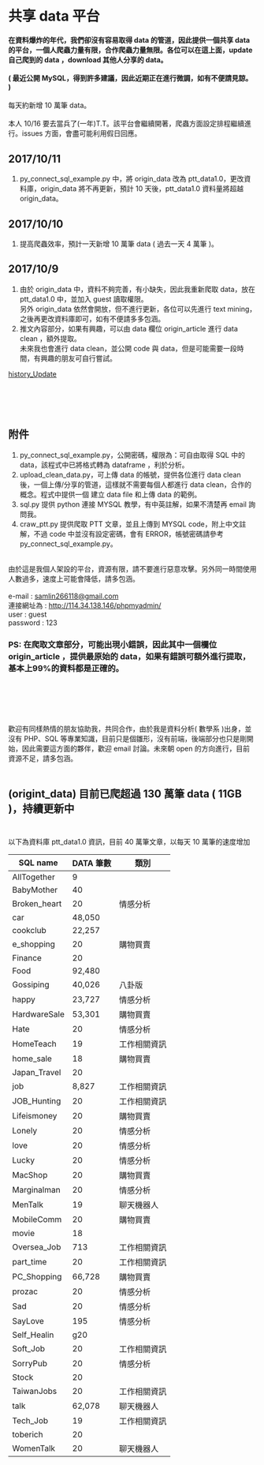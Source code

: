 # 共享 data 平台

#### 在資料爆炸的年代，我們卻沒有容易取得 data 的管道，因此提供一個共享 data 的平台，一個人爬蟲力量有限，合作爬蟲力量無限。各位可以在這上面，update 自己爬到的 data ，download 其他人分享的 data。<br><br>( 最近公開 MySQL，得到許多建議，因此近期正在進行微調，如有不便請見諒。 )<br>
每天約新增 10 萬筆 data。<br><br>
本人 10/16 要去當兵了(一年)T.T。該平台會繼續開著，爬蟲方面設定排程繼續進行。issues 方面，會盡可能利用假日回應。<br>
<!--資料科學家是當今最紅的職業，根據 CareerCast.com 網站，2016 best job is data scientist。
問題是，要如何成為資料科學家？資料取得不易，沒資料幾乎不可能成為資料科學家，，，，，，，，， -->
## 2017/10/11
1. py_connect_sql_example.py 中，將 origin_data 改為 ptt_data1.0，更改資料庫，origin_data 將不再更新，預計 10 天後，ptt_data1.0 資料量將超越 origin_data。<br>
## 2017/10/10
1. 提高爬蟲效率，預計一天新增 10 萬筆 data ( 過去一天 4 萬筆 )。<br>
## 2017/10/9 
1. 由於 origin_data 中，資料不夠完善，有小缺失，因此我重新爬取 data，放在 ptt_data1.0 中，並加入 guest 讀取權限。<br>
   另外 origin_data 依然會開放，但不進行更新，各位可以先進行 text mining，之後再更改資料庫即可，如有不便請多多包涵。
2. 推文內容部分，如果有興趣，可以由 data 欄位 origin_article 進行 data clean ，額外提取。<br>
   未來我也會進行 data clean，並公開 code 與 data，但是可能需要一段時間，有興趣的朋友可自行嘗試。


[history_Update](https://github.com/f496328mm/Crawler_and_Share/blob/master/history_Update.md)<br><br><br><br><br>

<!--
## 2017/10/3 
公開密碼，權限為：可自由取得 SQL 中的 data，該程式中已將格式轉為 dataframe ，利於分析。-->


## 附件
1. py_connect_sql_example.py，公開密碼，權限為：可自由取得 SQL 中的 data，該程式中已將格式轉為 dataframe ，利於分析。
2. upload_clean_data.py，可上傳 data 的帳號，提供各位進行 data clean 後，一個上傳/分享的管道，這樣就不需要每個人都進行 data clean，合作的概念。程式中提供一個 建立 data file 和上傳 data 的範例。
3. sql.py 提供 python 連接 MYSQL 教學，有中英註解，如果不清楚再 email 詢問我。
4. craw_ptt.py 提供爬取 PTT 文章，並且上傳到 MYSQL code，附上中文註解，不過 code 中並沒有設定密碼，會有 ERROR，帳號密碼請參考 py_connect_sql_example.py。
<br><br>


由於這是我個人架設的平台，資源有限，請不要進行惡意攻擊。另外同一時間使用人數過多，速度上可能會降低，請多包涵。<br><br>
e-mail : samlin266118@gmail.com <br>
連接網址為 : http://114.34.138.146/phpmyadmin/ <br>
user : guest <br>
password : 123 <br>
### PS: 在爬取文章部分，可能出現小錯誤，因此其中一個欄位 origin_article ，提供最原始的 data，如果有錯誤可額外進行提取，基本上99%的資料都是正確的。
<br><br><br><br><br>
歡迎有同樣熱情的朋友協助我，共同合作，由於我是資料分析( 數學系 )出身，並沒有 PHP、SQL 等專業知識，目前只是個雛形，沒有前端，後端部分也只是剛開始，因此需要這方面的夥伴，歡迎 email 討論。未來朝 open 的方向進行，目前資源不足，請多包涵。
<br><br>
<!--匯出請選擇 "test" 樣板，將會匯出所有 data ， csv 檔， big 5 編碼 -->


##  (origint_data) 目前已爬超過 130 萬筆 data ( 11GB )，持續更新中<br><br>
以下為資料庫 ptt_data1.0 資訊，目前 40 萬筆文章，以每天 10 萬筆的速度增加

|SQL name|DATA 筆數|類別|
|--------|----|-|
|AllTogether|9||
|BabyMother|40||
|Broken_heart|20|情感分析|
|car|48,050||
|cookclub|22,257||
|e_shopping|20|購物買賣|
|Finance|20||
|Food|92,480||
|Gossiping|40,026|八卦版|
|happy|23,727|情感分析|
|HardwareSale|53,301|購物買賣|
|Hate|20|情感分析|
|HomeTeach|19|工作相關資訊|
|home_sale|18|購物買賣|
|Japan_Travel|20||
|job|8,827|工作相關資訊|
|JOB_Hunting|20|工作相關資訊|
|Lifeismoney|20|購物買賣|
|Lonely|20|情感分析|
|love|20|情感分析|
|Lucky|20|情感分析|
|MacShop|20|購物買賣|
|Marginalman|20|情感分析|
|MenTalk|19|聊天機器人|
|MobileComm|20|購物買賣|
|movie|18||
|Oversea_Job|713|工作相關資訊|
|part_time|20|工作相關資訊|
|PC_Shopping|66,728|購物買賣|
|prozac|20|情感分析|
|Sad|20|情感分析|
|SayLove|195|情感分析|
|Self_Healin|g20||
|Soft_Job|20|工作相關資訊|
|SorryPub|20|情感分析|
|Stock|20||
|TaiwanJobs|20|工作相關資訊|
|talk|62,078|聊天機器人|
|Tech_Job|19|工作相關資訊|
|toberich|20||
|WomenTalk|20|聊天機器人|







